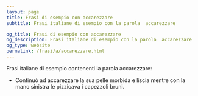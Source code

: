 ```yaml
---
layout: page
title: Frasi di esempio con accarezzare 
subtitle: Frasi italiane di esempio con la parola  accarezzare

og_title: Frasi di esempio con accarezzare 
og_description: Frasi italiane di esempio con la parola  accarezzare
og_type: website
permalink: /frasi/a/accarezzare.html
---
```


Frasi italiane di esempio contenenti la parola accarezzare:


- Continuò ad accarezzare la sua pelle morbida e liscia mentre con la mano sinistra le pizzicava i capezzoli bruni.
